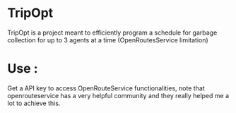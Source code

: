 # TripOpt
TripOpt is a project meant to efficiently program a schedule for garbage collection for up to 3 agents at a time (OpenRoutesService limitation)

# Use :
Get a API key to access OpenRouteService functionalities, note that openrouteservice has a very helpful community and they really helped me a lot to achieve this.
